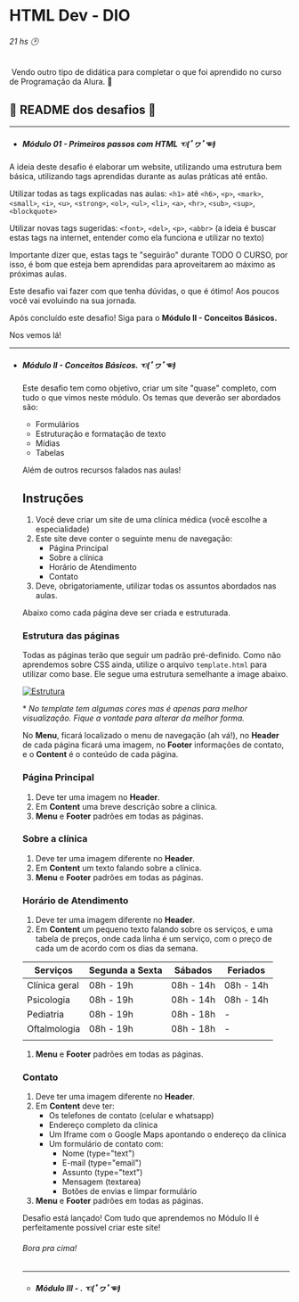 # HTML Dev - DIO

###### 21 hs 🕑

​	Vendo outro  tipo de didática para completar o que foi aprendido no curso de Programação da Alura. 🥰





## 💬 README dos desafios 💬

______

- #####   Módulo 01 - Primeiros passos com HTML ☜(ﾟヮﾟ☜)


A ideia deste desafio é elaborar um website, utilizando uma estrutura bem básica, utilizando tags aprendidas durante as aulas práticas até então.

Utilizar todas as tags explicadas nas aulas: `<h1>` até `<h6>`, `<p>`, `<mark>`, `<small>`, `<i>`, `<u>`, `<strong>`, `<ol>`, `<ul>`, `<li>`, `<a>`, `<hr>`, `<sub>`, `<sup>`, `<blockquote>`

Utilizar novas tags sugeridas: `<font>`, `<del>`, `<p>`, `<abbr>` (a ideia é buscar estas tags na internet, entender como ela funciona e utilizar no texto)

Importante dizer que, estas tags te "seguirão" durante TODO O CURSO, por isso, é bom que esteja bem aprendidas para aproveitarem ao máximo as próximas aulas.

Este desafio vai fazer com que tenha dúvidas, o que é ótimo! Aos poucos você vai evoluindo na sua jornada.

Após concluído este desafio! Siga para o **Módulo II - Conceitos Básicos.**

Nos vemos lá!

____



- #####  Módulo II - Conceitos Básicos. ☜(ﾟヮﾟ☜)

  

  Este desafio tem como objetivo, criar um site "quase" completo, com tudo o que vimos neste módulo. Os temas que deverão ser abordados são:

  - Formulários
  - Estruturação e formatação de texto
  - Mídias
  - Tabelas

  Além de outros recursos falados nas aulas!

  ## Instruções

  1. Você deve criar um site de uma clínica médica (você escolhe a especialidade)
  2. Este site deve conter o seguinte menu de navegação:
     - Página Principal
     - Sobre a clínica
     - Horário de Atendimento
     - Contato
  3. Deve, obrigatoriamente, utilizar todas os assuntos abordados nas aulas.

  Abaixo como cada página deve ser criada e estruturada.

  ### Estrutura das páginas

  Todas as páginas terão que seguir um padrão pré-definido. Como não aprendemos sobre CSS ainda, utilize o arquivo `template.html` para utilizar como base. Ele segue uma estrutura semelhante a image abaixo.

  [![Estrutura](https://camo.githubusercontent.com/ab1d6fec5ee4d910ad3624a3a11e96cdefb7da74dbebb089f7899b4e0a4d38d7/68747470733a2f2f692e737461636b2e696d6775722e636f6d2f396a4936662e676966)](https://camo.githubusercontent.com/ab1d6fec5ee4d910ad3624a3a11e96cdefb7da74dbebb089f7899b4e0a4d38d7/68747470733a2f2f692e737461636b2e696d6775722e636f6d2f396a4936662e676966)

  \* *No template tem algumas cores mas é apenas para melhor visualização. Fique a vontade para alterar da melhor forma.*

  No **Menu**, ficará localizado o menu de navegação (ah vá!), no **Header** de cada página ficará uma imagem, no **Footer** informações de contato, e o **Content** é o conteúdo de cada página.

  ### Página Principal

  1. Deve ter uma imagem no **Header**.
  2. Em **Content** uma breve descrição sobre a clínica.
  3. **Menu** e **Footer** padrões em todas as páginas.

  ### Sobre a clínica

  1. Deve ter uma imagem diferente no **Header**.
  2. Em **Content** um texto falando sobre a clínica.
  3. **Menu** e **Footer** padrões em todas as páginas.

  ### Horário de Atendimento

  1. Deve ter uma imagem diferente no **Header**.
  2. Em **Content** um pequeno texto falando sobre os serviços, e uma tabela de preços, onde cada linha é um serviço, com o preço de cada um de acordo com os dias da semana.

  | Serviços      | Segunda a Sexta | Sábados   | Feriados  |
  | ------------- | --------------- | --------- | --------- |
  | Clínica geral | 08h - 19h       | 08h - 14h | 08h - 14h |
  | Psicologia    | 08h - 19h       | 08h - 14h | 08h - 14h |
  | Pediatria     | 08h - 19h       | 08h - 18h | -         |
  | Oftalmologia  | 08h - 19h       | 08h - 18h | -         |
  |               |                 |           |           |

  1. **Menu** e **Footer** padrões em todas as páginas.

  ### Contato

  1. Deve ter uma imagem diferente no **Header**.
  2. Em **Content** deve ter:
     - Os telefones de contato (celular e whatsapp)
     - Endereço completo da clínica
     - Um Iframe com o Google Maps apontando o endereço da clínica
     - Um formulário de contato com:
       - Nome (type="text")
       - E-mail (type="email")
       - Assunto (type="text")
       - Mensagem (textarea)
       - Botões de envias e limpar formulário
  3. **Menu** e **Footer** padrões em todas as páginas.

  Desafio está lançado! Com tudo que aprendemos no Módulo II é perfeitamente possível criar este site!

  ###### Bora pra cima!

  ____

  
  
  - #####  Módulo III - . ☜(ﾟヮﾟ☜)
  
    



